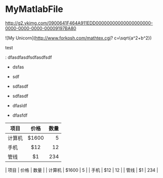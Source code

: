 # MyMatlabFile

http://g2.ykimg.com/0900641F464A911EDD00000000000000000000-0000-0000-0000-00009197BA80

![My Unicorn](http://www.forkosh.com/mathtex.cgi? c=\\sqrt{a^2+b^2})

test

 : dfasdfasdfsdfasdfsdf
 
  * dsfas
  * sdf
  * sdfasdf

* sdfasdf
* dfasldf
* dfasfdf


| 项目        | 价格   |  数量  |
|---|:---:|---:|
| 计算机     | \$1600 |   5     |
| 手机        |   \$12   |   12   |
| 管线        |    \$1    |  234  |


| 项目        | 价格   |  数量  |
| 计算机     | \$1600 |   5     |
| 手机        |   \$12   |   12   |
| 管线        |    \$1    |  234  |
